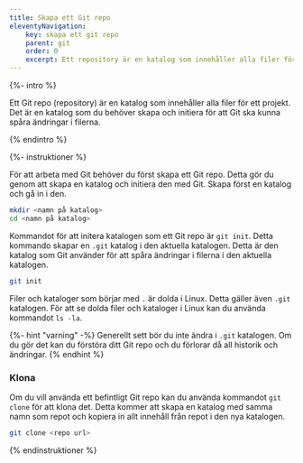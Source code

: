 ```yaml
---
title: Skapa ett Git repo
eleventyNavigation:
    key: skapa ett git repo
    parent: git
    order: 0
    excerpt: Ett repository är en katalog som innehåller alla filer för ett projekt.
---
```


{%- intro %}

Ett Git repo (repository) är en katalog som innehåller alla filer för ett projekt. Det är en katalog som du behöver skapa och initiera för att Git ska kunna spåra ändringar i filerna.

{% endintro %}

{%- instruktioner %}

För att arbeta med Git behöver du först skapa ett Git repo. Detta gör du genom att skapa en katalog och initiera den med Git. Skapa först en katalog och gå in i den.

```bash
mkdir <namn på katalog>
cd <namn på katalog>
```

Kommandot för att initera katalogen som ett Git repo är `git init`. Detta kommando skapar en `.git` katalog i den aktuella katalogen. Detta är den katalog som Git använder för att spåra ändringar i filerna i den aktuella katalogen.

```bash
git init
```

Filer och kataloger som börjar med `.` är dolda i Linux. Detta gäller även `.git` katalogen. För att se dolda filer och kataloger i Linux kan du använda kommandot `ls -la`.

{%- hint "varning" -%}
Generellt sett bör du inte ändra i `.git` katalogen. Om du gör det kan du förstöra ditt Git repo och du förlorar då all historik och ändringar.
{% endhint %}

### Klona

Om du vill använda ett befintligt Git repo kan du använda kommandot `git clone` för att klona det. Detta kommer att skapa en katalog med samma namn som repot och kopiera in allt innehåll från repot i den nya katalogen.

```bash
git clone <repo url>
```

{% endinstruktioner %}
